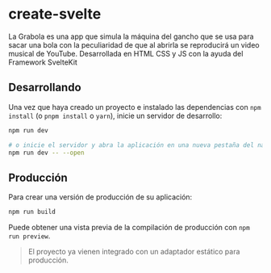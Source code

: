 # create-svelte

La Grabola es una app que simula la máquina del gancho que se usa para sacar una bola con la peculiaridad de que al abrirla se reproducirá un video musical de YouTube. Desarrollada en HTML CSS y JS con la ayuda del Framework SvelteKit

## Desarrollando

Una vez que haya creado un proyecto e instalado las dependencias con `npm install` (o `pnpm install` o `yarn`), inicie un servidor de desarrollo:

```bash
npm run dev

# o inicie el servidor y abra la aplicación en una nueva pestaña del navegador
npm run dev -- --open
```

## Producción

Para crear una versión de producción de su aplicación:

```bash
npm run build
```

Puede obtener una vista previa de la compilación de producción con `npm run preview`.

> El proyecto ya vienen integrado con un adaptador estático para producción.
